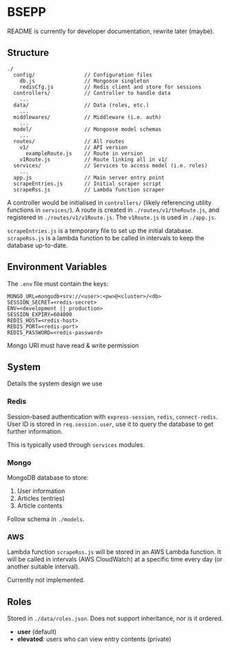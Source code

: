 # BSEPP
README is currently for developer documentation, rewrite later (maybe).

## Structure
```
./
  config/                // Configuration files
    db.js                // Mongoose singleton
    redisCfg.js          // Redis client and store for sessions
  controllers/           // Controller to handle data
    ...
  data/                  // Data (roles, etc.)
    ...
  middlewares/           // Middleware (i.e. auth)
    ...
  model/                 // Mongoose model schemas
    ...
  routes/                // All routes
    v1/                  // API version
      exampleRoute.js    // Route in version
    v1Route.js           // Route linking all in v1/
  services/              // Services to access model (i.e. roles)
    ...
  app.js                 // Main server entry point
  scrapeEntries.js       // Initial scraper script
  scrapeRss.js           // Lambda function scraper
```

A controller would be initialised in `controllers/` (likely referencing utility functions in `services/`). A route is created in `./routes/v1/theRoute.js`, and registered in `./routes/v1/v1Route.js`. The `v1Route.js` is used in `./app.js`.

`scrapeEntries.js` is a temporary file to set up the initial database. `scrapeRss.js` is a lambda function to be called in intervals to keep the database up-to-date.

## Environment Variables
The `.env` file must contain the keys:
```
MONGO_URL=mongodb+srv://<user>:<pw>@<cluster>/<db>
SESSION_SECRET=<redis-secret>
ENV=<development || production>
SESSION_EXPIRY=604800
REDIS_HOST=<redis-host>
REDIS_PORT=<redis-port>
REDIS_PASSWORD=<redis-password>
```
Mongo URI must have read & write permission

## System
Details the system design we use

### Redis
Session-based authentication with `express-session`, `redis`, `connect-redis`.  
User ID is stored in `req.session.user`, use it to query the database to get further information.  

This is typically used through `services` modules.

### Mongo
MongoDB database to store:
1. User information
2. Articles (entries)
3. Article contents

Follow schema in `./models`.

### AWS
Lambda function `scrapeRss.js` will be stored in an AWS Lambda function. It will be called in intervals (AWS CloudWatch) at a specific time every day (or another suitable interval).

Currently not implemented.

## Roles
Stored in `./data/roles.json`. Does not support inheritance, nor is it ordered.
- **user** (default)
- **elevated**: users who can view entry contents (private)
